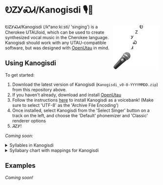 # ᎧᏃᎩᏍᏗ/Kanogisdi 🎙️🎵

<img align="right" src="images/kanogisdi.png" width="150">

ᎧᏃᎩᏍᏗ/Kanogisdi (/kʰanoːkiːsti/ 'singing') is a Cherokee UTAUloid, which can be used to create synthesized vocal music in the Cherokee language. Kanogisdi should work with any UTAU-compatible software, but was designed with [OpenUtau](http://www.openutau.com) in mind.

## Using Kanogisdi

To get started:

1. Download the latest version of Kanogisdi (`Kanogisdi_v0-0-YYYYMMDD.zip`) from this repository above.
2. If you haven't already, download and install [OpenUtau](http://www.openutau.com)
3. Follow the instructions [here](https://github.com/stakira/OpenUtau/wiki/Getting-Started#install-a-voicebank) to install Kanogisdi as a voicebank! (Make sure to select 'UTF-8' as the 'Archive File Encoding')
4. Once installed, select Kanogisdi from the 'Select Singer' button on a track on the left, and choose the 'Default' phonemizer and 'Classic' renderer options
5. ᏘᏃᎩ!

_Coming soon:_

<details>
<summary>Syllables in Kanogisdi</summary>
</details>

<details>
<summary>Syllabary chart with mappings for Kanogisdi</summary>
</details>

## Examples

_Coming soon!_
